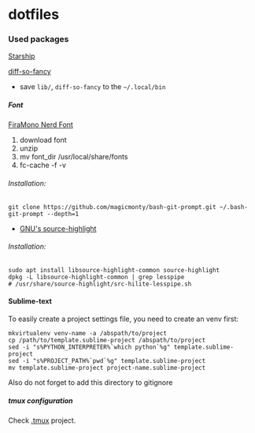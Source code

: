 # dotfiles

### Used packages

[Starship](https://starship.rs)

[diff-so-fancy](https://github.com/so-fancy/diff-so-fancy)

- save `lib/`, `diff-so-fancy` to the `~/.local/bin`

##### Font

[FiraMono Nerd Font](https://www.nerdfonts.com/font-downloads)

1. download font
2. unzip
3. mv font_dir /usr/local/share/fonts
4. fc-cache -f -v

###### Installation:

```shell
git clone https://github.com/magicmonty/bash-git-prompt.git ~/.bash-git-prompt --depth=1
```

- [GNU's source-highlight](http://www.gnu.org/software/src-highlite/source-highlight.html#Using-source_002dhighlight-with-less)

###### Installation:

```shell
sudo apt install libsource-highlight-common source-highlight
dpkg -L libsource-highlight-common | grep lesspipe
# /usr/share/source-highlight/src-hilite-lesspipe.sh
```

#### Sublime-text

To easily create a project settings file, you need to create an venv first:

```shell
mkvirtualenv venv-name -a /abspath/to/project
cp /path/to/template.sublime-project /abspath/to/project
sed -i "s%PYTHON_INTERPRETER%`which python`%g" template.sublime-project
sed -i "s%PROJECT_PATH%`pwd`%g" template.sublime-project
mv template.sublime-project project-name.sublime-project
```

Also do not forget to add this directory to gitignore

##### tmux configuration

Check [.tmux](https://github.com/gpakosz/.tmux) project.


